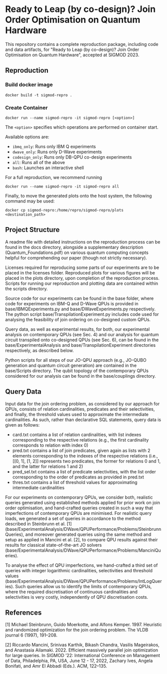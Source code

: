 # Ready to Leap (by co-design)? Join Order Optimisation on Quantum Hardware

This repository contains a complete reproduction package, including code and data artifacts, for "Ready to Leap (by co-design)? Join Order Optimisation on Quantum Hardware", accepted at SIGMOD 2023.

## Reproduction

### Build docker image

```
docker build -t sigmod-repro .
```

### Create Container

```
docker run --name sigmod-repro -it sigmod-repro [<option>]
```
The `<option>` specifies which operations are performed on container start.

Available options are:
* `ibmq_only`: Runs only IBM Q experiments
* `dwave_only`: Runs only D-Wave experiments
* `codesign_only`: Runs only DB-QPU co-design experiments
* `all`: Runs all of the above
* `bash`: Launches an interactive shell

For a full reproduction, we recommend running
```
docker run --name sigmod-repro -it sigmod-repro all
```
Finally, to move the generated plots onto the host system, the following command may be used:
```
docker cp sigmod-repro:/home/repro/sigmod-repro/plots <destination_path>
```

## Project Structure

A readme file with detailed instructions on the reproduction process can be found in the docs directory, alongside a supplementary description (Quantum_Foundations.pdf) on various quantum computing concepts helpful for comprehending our paper (though not strictly necessary).

Licenses required for reproducing some parts of our experiments are to be placed in the licenses folder. Reproduced plots for various figures will be placed in the plots directory, upon completion of the reproduction process. Scripts for running our reproduction and plotting data are contained within the scripts directory.

Source code for our experiments can be found in the base folder, where code for experiments on IBM-Q and D-Wave QPUs is provided in base/IBMQExperiments.py and base/DWaveExperiments.py respectively. The python script base/TranspilationExperiment.py includes code used for analysing the feasibility of join ordering on co-designed custom QPUs.

Query data, as well as experimental results, for both, our experimental analysis on contemporary QPUs (see Sec. 4) and our analysis for quantum circuit transpiled onto co-designed QPUs (see Sec. 6), can be found in the base/ExperimentalAnalysis and base/TranspilationExperiment directories respectively, as described below.

Python scripts for all steps of our JO-QPU approach (e.g., JO-QUBO generation and quantum circuit generation) are contained in the base/Scripts directory. The qubit topology of the contemporary QPUs considered for our analysis can be found in the base/couplings directory.

## Query Data

Input data for the join ordering problem, as considered by our approach for QPUs, consists of relation cardinalities, predicates and their selectivities, and finally, the threshold values used to approximate the intermediate cardinalities. As such, rather than declarative SQL statements, query data is given as follows:

* card.txt contains a list of relation cardinalities, with list indexes corresponding to the respective relations (e.g., the first cardinality corresponds to relation with index 0)
* pred.txt contains a list of join predicates, given again as lists with 2 elements corresponding to the indexes of the respective relations (i.e., [[0, 1], [1, 2]] represents two predicates, the former for relations 0 and 1, and the latter for relations 1 and 2)
* pred_sel.txt contains a list of predicate selectivities, with the list order corresponding to the order of predicates as provided in pred.txt
* thres.txt contains a list of threshold values for approximating intermediate cardinalities

For our experiments on contemporary QPUs, we consider both, realistic queries generated using established methods applied for prior work on join order optimisation, and hand-crafted queries created in such a way that imperfections of contemporary QPUs are minimised. For realistic query loads, we generated a set of queries in accordance to the method described in Steinbrunn et al. [1] (base/ExperimentalAnalysis/DWave/QPUPerformance/Problems/SteinbrunnQueries), and moreover generated queries using the same method and setup as applied in Mancini et al. [2], to compare QPU results against their results for classical state-of-the-art JO solvers (base/ExperimentalAnalysis/DWave/QPUPerformance/Problems/ManciniQueries).

To analyse the effect of QPU imperfections, we hand-crafted a third set of queries with integer logarithmic cardinalities, selectivities and threshold values (base/ExperimentalAnalysis/DWave/QPUPerformance/Problems/IntLogQueries). Such queries allow us to identify the limits of contemporary QPUs, where the required discretisation of continuous cardinalities and selectivities is very costly, independently of QPU discretisation costs.

## References

[1] Michael Steinbrunn, Guido Moerkotte, and Alfons Kemper. 1997. Heuristic and
randomized optimization for the join ordering problem. The VLDB journal 6
(1997), 191–208.

[2] Riccardo Mancini, Srinivas Karthik, Bikash Chandra, Vasilis Mageirakos, and
Anastasia Ailamaki. 2022. Efficient massively parallel join optimization for
large queries. In SIGMOD ’22: International Conference on Management of Data,
Philadelphia, PA, USA, June 12 - 17, 2022, Zachary Ives, Angela Bonifati, and
Amr El Abbadi (Eds.). ACM, 122–135.
